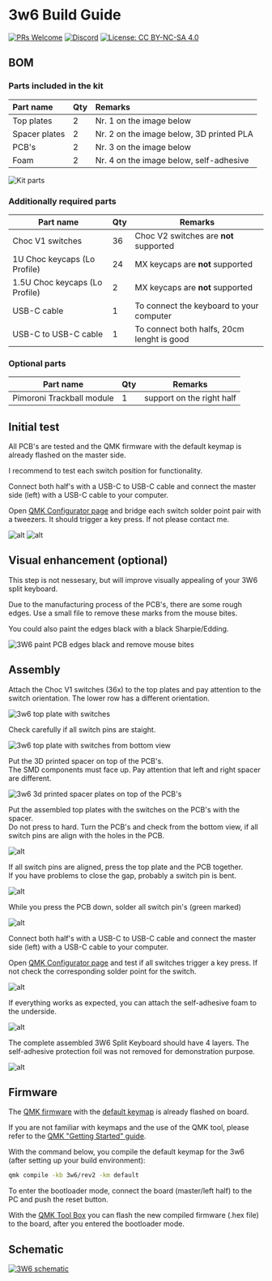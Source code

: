 # 3w6 Build Guide

[![PRs Welcome](https://img.shields.io/badge/PRs-welcome-brightgreen.svg?style=flat-square)](https://github.com/firstcontributions/first-contributions)
[![Discord](https://img.shields.io/discord/548530462419582996?style=flat-square&logo=discord&logoColor=white)](https://discord.gg/frjFXZB "Redirect to Keycapsss Discord")
[![License: CC BY-NC-SA 4.0](https://img.shields.io/badge/License-CC%20BY--NC--SA%204.0-lightgrey.svg?style=flat-square)](https://creativecommons.org/licenses/by-nc-sa/4.0/)

## BOM

### Parts included in the kit

| Part name     | Qty | Remarks                                  |
| :------------ | :-- | :--------------------------------------- |
| Top plates    | 2   | Nr. 1 on the image below                 |
| Spacer plates | 2   | Nr. 2 on the image below, 3D printed PLA |
| PCB's         | 2   | Nr. 3 on the image below                 |
| Foam          | 2   | Nr. 4 on the image below, self-adhesive  |

![Kit parts](img/3w6-split-keyboard-kit-black-pcb-2.jpg)

### Additionally required parts

| Part name                      | Qty | Remarks                                    |
| ------------------------------ | --- | ------------------------------------------ |
| Choc V1 switches               | 36  | Choc V2 switches are __not__ supported     |
| 1U Choc keycaps (Lo Profile)   | 24  | MX keycaps are __not__ supported           |
| 1.5U Choc keycaps (Lo Profile) | 2   | MX keycaps are __not__ supported           |
| USB-C cable                    | 1   | To connect the keyboard to your computer   |
| USB-C to USB-C cable           | 1   | To connect both halfs, 20cm lenght is good |

### Optional parts

| Part name                 | Qty | Remarks                   |
| ------------------------- | --- | ------------------------- |
| Pimoroni Trackball module | 1   | support on the right half |

## Initial test

All PCB's are tested and the QMK firmware with the default keymap is already flashed on the master side.

I recommend to test each switch position for functionality.

Connect both half's with a USB-C to USB-C cable and connect the master side (left) with a USB-C cable to your computer.

Open [QMK Configurator page](https://config.qmk.fm/#/test) and bridge each switch solder point pair with a tweezers. It should trigger a key press. If not please contact me.

![alt](img/3w6-split-keyboard-kit-black-pcb-build-guide-9.jpg)
![alt](img/3w6-split-keyboard-kit-black-pcb-build-guide-10.jpg)

## Visual enhancement (optional)

This step is not nessesary, but will improve visually appealing of your 3W6 split keyboard.

Due to the manufacturing process of the PCB's, there are some rough edges. Use a small file to remove these marks from the mouse bites.

You could also paint the edges black with a black Sharpie/Edding.

![3W6 paint PCB edges black and remove mouse bites](img/3w6-split-keyboard-kit-black-pcb-build-guide-11.jpg)

## Assembly

Attach the Choc V1 switches (36x) to the top plates and pay attention to the switch orientation. The lower row has a different orientation.

![3w6 top plate with switches](img/3w6-split-keyboard-kit-black-pcb-build-guide-2.jpg)

Check carefully if all switch pins are staight.

![3w6 top plate with switches from bottom view](img/3w6-split-keyboard-kit-black-pcb-build-guide-1.jpg)

Put the 3D printed spacer on top of the PCB's.  
The SMD components must face up. Pay attention that left and right spacer are different.

![3w6 3d printed spacer plates on top of the PCB's](img/3w6-split-keyboard-kit-black-pcb-build-guide-3.jpg)

Put the assembled top plates with the switches on the PCB's with the spacer.  
Do not press to hard. Turn the PCB's and check from the bottom view, if all switch pins are align with the holes in the PCB.

![alt](img/3w6-split-keyboard-kit-black-pcb-build-guide-4.jpg)

If all switch pins are aligned, press the top plate and the PCB together.  
If you have problems to close the gap, probably a switch pin is bent.

![alt](img/3w6-split-keyboard-kit-black-pcb-build-guide-5.jpg)

While you press the PCB down, solder all switch pin's (green marked)

![alt](img/3w6-split-keyboard-kit-black-pcb-build-guide-9.jpg)

Connect both half's with a USB-C to USB-C cable and connect the master side (left) with a USB-C cable to your computer.

Open [QMK Configurator page](https://config.qmk.fm/#/test) and test if all switches trigger a key press. If not check the corresponding solder point for the switch.

![alt](img/3w6-split-keyboard-kit-black-pcb-build-guide-8.jpg)

If everything works as expected, you can attach the self-adhesive foam to the underside.

![alt](img/3w6-split-keyboard-kit-black-pcb-build-guide-6.jpg)

The complete assembled 3W6 Split Keyboard should have 4 layers.
The self-adhesive protection foil was not removed for demonstration purpose.

![alt](img/3w6-split-keyboard-kit-black-pcb-build-guide-7.jpg)

## Firmware

The [QMK firmware](https://qmk.fm/) with the [default keymap](https://github.com/qmk/qmk_firmware/blob/master/keyboards/3w6/keymaps/default/keymap.c) is already flashed on board.

If you are not familiar with keymaps and the use of the QMK tool, please refer to the [QMK "Getting Started" guide](https://docs.qmk.fm/#/newbs).

With the command below, you compile the default keymap for the 3w6 (after setting up your build environment):

```bash
qmk compile -kb 3w6/rev2 -km default
```

To enter the bootloader mode, connect the board (master/left half) to the PC and push the reset button.

With the [QMK Tool Box](https://github.com/qmk/qmk_toolbox) you can flash the new compiled firmware (.hex file) to the board, after you entered the bootloader mode.

## Schematic

[![3W6 schematic](img/3w6-schematic.png)](https://github.com/Keycapsss/3w6/raw/master/img/3w6-schematic.png)
